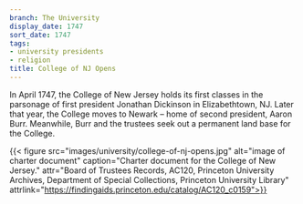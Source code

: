 ```yaml
---
branch: The University
display_date: 1747
sort_date: 1747
tags:
- university presidents
- religion
title: College of NJ Opens
---
```


In April 1747, the College of New Jersey holds its first classes in the parsonage of first president Jonathan Dickinson in Elizabethtown, NJ. Later that year, the College moves to Newark – home of second president, Aaron Burr. Meanwhile, Burr and the trustees seek out a permanent land base for the College.
 
 
 {{< figure src="images/university/college-of-nj-opens.jpg" alt="image of charter document" caption="Charter document for the College of New Jersey." attr="Board of Trustees Records, AC120, Princeton University Archives, Department of Special Collections, Princeton University Library" attrlink="https://findingaids.princeton.edu/catalog/AC120_c0159">}}
 
 
 

